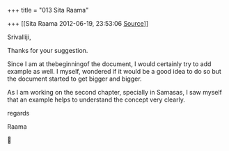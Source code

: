 +++
title = "013 Sita Raama"

+++
[[Sita Raama	2012-06-19, 23:53:06 [Source](https://groups.google.com/g/samskrita/c/eYAWkUFUEWE)]]



Srivalliji,

Thanks for your suggestion.  

Since I am at thebeginningof the document, I would certainly try to add example as well. I myself, wondered if it would be a good idea to do so but the document started to get bigger and bigger.

As I am working on the second chapter, specially in Samasas, I saw myself that an example helps to understand the concept very clearly.

  

regards

Raama



